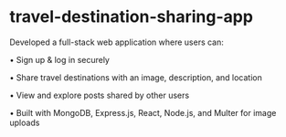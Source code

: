# travel-destination-sharing-app

Developed a full-stack web application where users can:

•	Sign up & log in securely

•	Share travel destinations with an image, description, and location

•	View and explore posts shared by other users

•	Built with MongoDB, Express.js, React, Node.js, and Multer for image uploads
